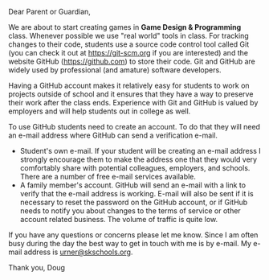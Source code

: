 Dear Parent or Guardian,

We are about to start creating games in **Game Design & Programming** class. Whenever possible we use "real world" tools in class. For tracking changes to their code, students use a source code control tool called Git (you can check it out at https://git-scm.org if you are interested) and the website GitHub (https://github.com) to store their code. Git and GitHub are widely used by professional (and amature) software developers.

Having a GitHub account makes it relatively easy for students to work on projects outside of school and it ensures that they have a way to preserve their work after the class ends. Experience with Git and GitHub is valued by employers and will help students out in college as well.

To use GitHub students need to create an account. To do that they will need an e-mail address where GitHub can send a verification e-mail. 

* Student's own e-mail. If your student will be creating an e-mail address I strongly encourage them to make the address one that they would very comfortably share with potential colleagues, employers, and schools. There are a number of free e-mail services available.
* A family member's account. GitHub will send an e-mail with a link to verify that the e-mail address is working. E-mail will also be sent if it is necessary to reset the password on the GitHub account, or if GitHub needs to notify you about changes to the terms of service or other account related business. The volume of traffic is quite low.

If you have any questions or concerns please let me know. Since I am often busy during the day the best way to get in touch with me is by e-mail. My e-mail address is urner@skschools.org.

Thank you, Doug

